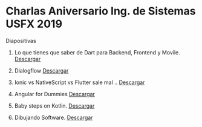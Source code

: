 # Charlas Aniversario Ing. de Sistemas USFX 2019

Diapositivas

1. Lo que tienes que saber de Dart para Backend, Frontend y Movile.
[Descargar](lo-que-tienes-que-saber-de-dart-para-Backend-frontend-Mobile.pdf)

2. Dialogflow
[Descargar](dialogflow.pdf)

2. Ionic vs NativeScript vs Flutter sale mal ..
[Descargar](ionic-vs-native-script-vs-flutter.pptx)

4. Angular for Dummies
[Descargar](angular-for-dummies.pptx)

5. Baby steps on Kotlin.
[Descargar](KOTLIN%20BABY%20STEPS!!.pptx)

6. Dibujando Software.
[Descargar]()
